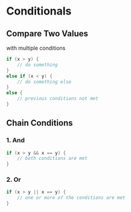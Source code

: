 # Conditionals

## Compare Two Values

with multiple conditions

```c
if (x > y) {
	// do something
}
else if (x < y) {
	// do something else
}
else {
	// previous conditions not met
}
```

## Chain Conditions

### 1. And

```c
if (x > y && x == y) {
	// both conditions are met
}
```

### 2. Or

```c
if (x > y || x == y) {
	// one or more of the conditions are met
}
```
